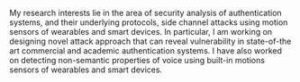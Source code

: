 My research interests lie in the area of security analysis of authentication systems, and their underlying protocols, side channel attacks using motion sensors of wearables and smart devices. In particular, I am working on designing novel attack approach that can reveal vulnerability in state-of-the art commercial and academic authentication systems. I have also worked on detecting non-semantic properties of voice using built-in motions sensors of wearables and smart devices. 


